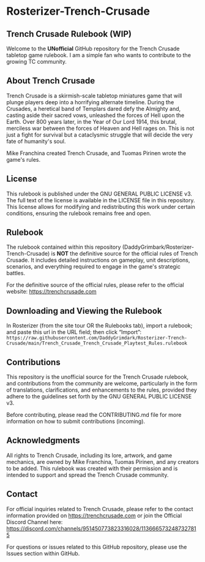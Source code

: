 # Rosterizer-Trench-Crusade

## Trench Crusade Rulebook (WIP)
Welcome to the **UNofficial** GitHub repository for the Trench Crusade tabletop game rulebook. I am a simple fan who wants to contribute to the growing TC community.

## About Trench Crusade
Trench Crusade is a skirmish-scale tabletop miniatures game that will plunge players deep into a horrifying alternate timeline. During the Crusades, a heretical band of Templars dared defy the Almighty and, casting aside their sacred vows, unleashed the forces of Hell upon the Earth. Over 800 years later, in the Year of Our Lord 1914, this brutal, merciless war between the forces of Heaven and Hell rages on. This is not just a fight for survival but a cataclysmic struggle that will decide the very fate of humanity's soul.

Mike Franchina created Trench Crusade, and Tuomas Pirinen wrote the game's rules. 

## License
This rulebook is published under the GNU GENERAL PUBLIC LICENSE v3. The full text of the license is available in the LICENSE file in this repository. This license allows for modifying and redistributing this work under certain conditions, ensuring the rulebook remains free and open.

## Rulebook
The rulebook contained within this repository (DaddyGrimbark/Rosterizer-Trench-Crusade) is **NOT** the definitive source for the official rules of Trench Crusade. It includes detailed instructions on gameplay, unit descriptions, scenarios, and everything required to engage in the game's strategic battles.

For the definitive source of the official rules, please refer to the official website: https://trenchcrusade.com

## Downloading and Viewing the Rulebook
In Rosterizer (from the site tour OR the Rulebooks tab), import a rulebook; and paste this url in the URL field; then click “Import”:  
`https://raw.githubusercontent.com/DaddyGrimdark/Rosterizer-Trench-Crusade/main/Trench_Crusade_Trench_Crusade_Playtest_Rules.rulebook`

## Contributions
This repository is the unofficial source for the Trench Crusade rulebook, and contributions from the community are welcome, particularly in the form of translations, clarifications, and enhancements to the rules, provided they adhere to the guidelines set forth by the GNU GENERAL PUBLIC LICENSE v3.

Before contributing, please read the CONTRIBUTING.md file for more information on how to submit contributions (incoming).

## Acknowledgments
All rights to Trench Crusade, including its lore, artwork, and game mechanics, are owned by Mike Franchina, Tuomas Pirinen, and any creators to be added. This rulebook was created with their permission and is intended to support and spread the Trench Crusade community.

## Contact
For official inquiries related to Trench Crusade, please refer to the contact information provided on https://trenchcrusade.com or join the Official Discord Channel here: https://discord.com/channels/951450773823316028/1136665732487327815

For questions or issues related to this GitHub repository, please use the Issues section within GitHub.
